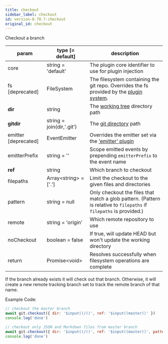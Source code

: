```yaml
---
title: checkout
sidebar_label: checkout
id: version-0.70.7-checkout
original_id: checkout
---
```


Checkout a branch

| param                | type [= default]          | description                                                                                                         |
| -------------------- | ------------------------- | ------------------------------------------------------------------------------------------------------------------- |
| core                 | string = 'default'        | The plugin core identifier to use for plugin injection                                                              |
| fs [deprecated]      | FileSystem                | The filesystem containing the git repo. Overrides the fs provided by the [plugin system](./plugin_fs.md).           |
| **dir**              | string                    | The [working tree](dir-vs-gitdir.md) directory path                                                                 |
| **gitdir**           | string = join(dir,'.git') | The [git directory](dir-vs-gitdir.md) path                                                                          |
| emitter [deprecated] | EventEmitter              | Overrides the emitter set via the ['emitter' plugin](./plugin_emitter.md)                                           |
| emitterPrefix        | string = ''               | Scope emitted events by prepending `emitterPrefix` to the event name                                                |
| **ref**              | string                    | Which branch to checkout                                                                                            |
| filepaths            | Array\<string\> = ['.']   | Limit the checkout to the given files and directories                                                               |
| pattern              | string = null             | Only checkout the files that match a glob pattern. (Pattern is relative to `filepaths` if `filepaths` is provided.) |
| remote               | string = 'origin'         | Which remote repository to use                                                                                      |
| noCheckout           | boolean = false           | If true, will update HEAD but won't update the working directory                                                    |
| return               | Promise\<void\>           | Resolves successfully when filesystem operations are complete                                                       |

If the branch already exists it will check out that branch. Otherwise, it will create a new remote tracking branch set to track the remote branch of that name.

Example Code:

```js live
// checkout the master branch
await git.checkout({ dir: '$input((/))', ref: '$input((master))' })
console.log('done')
```

```js live
// checkout only JSON and Markdown files from master branch
await git.checkout({ dir: '$input((/))', ref: '$input((master))', pattern: '$input((**\/*.{json,md}))' })
console.log('done')
```

<script>
(function rewriteEditLink() {
  const el = document.querySelector('a.edit-page-link.button');
  if (el) {
    el.href = 'https://github.com/isomorphic-git/isomorphic-git/edit/master/src/commands/checkout.js';
  }
})();
</script>